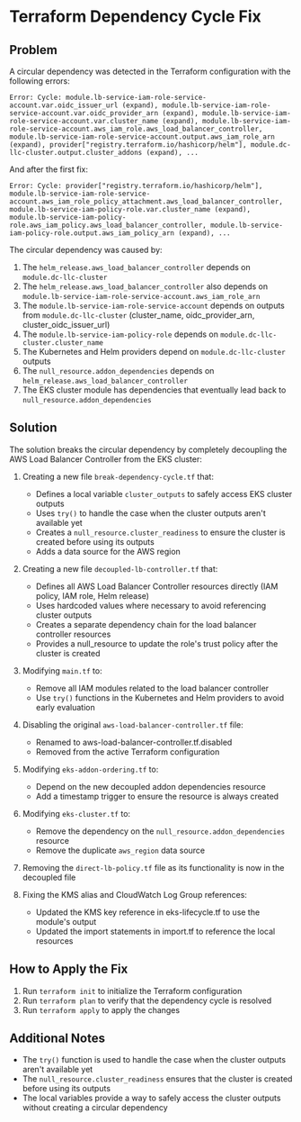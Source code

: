 # Terraform Dependency Cycle Fix

## Problem

A circular dependency was detected in the Terraform configuration with the following errors:

```
Error: Cycle: module.lb-service-iam-role-service-account.var.oidc_issuer_url (expand), module.lb-service-iam-role-service-account.var.oidc_provider_arn (expand), module.lb-service-iam-role-service-account.var.cluster_name (expand), module.lb-service-iam-role-service-account.aws_iam_role.aws_load_balancer_controller, module.lb-service-iam-role-service-account.output.aws_iam_role_arn (expand), provider["registry.terraform.io/hashicorp/helm"], module.dc-llc-cluster.output.cluster_addons (expand), ...
```

And after the first fix:

```
Error: Cycle: provider["registry.terraform.io/hashicorp/helm"], module.lb-service-iam-role-service-account.aws_iam_role_policy_attachment.aws_load_balancer_controller, module.lb-service-iam-policy-role.var.cluster_name (expand), module.lb-service-iam-policy-role.aws_iam_policy.aws_load_balancer_controller, module.lb-service-iam-policy-role.output.aws_iam_policy_arn (expand), ...
```

The circular dependency was caused by:

1. The `helm_release.aws_load_balancer_controller` depends on `module.dc-llc-cluster`
2. The `helm_release.aws_load_balancer_controller` also depends on `module.lb-service-iam-role-service-account.aws_iam_role_arn`
3. The `module.lb-service-iam-role-service-account` depends on outputs from `module.dc-llc-cluster` (cluster_name, oidc_provider_arn, cluster_oidc_issuer_url)
4. The `module.lb-service-iam-policy-role` depends on `module.dc-llc-cluster.cluster_name`
5. The Kubernetes and Helm providers depend on `module.dc-llc-cluster` outputs
6. The `null_resource.addon_dependencies` depends on `helm_release.aws_load_balancer_controller`
7. The EKS cluster module has dependencies that eventually lead back to `null_resource.addon_dependencies`

## Solution

The solution breaks the circular dependency by completely decoupling the AWS Load Balancer Controller from the EKS cluster:

1. Creating a new file `break-dependency-cycle.tf` that:
   - Defines a local variable `cluster_outputs` to safely access EKS cluster outputs
   - Uses `try()` to handle the case when the cluster outputs aren't available yet
   - Creates a `null_resource.cluster_readiness` to ensure the cluster is created before using its outputs
   - Adds a data source for the AWS region

2. Creating a new file `decoupled-lb-controller.tf` that:
   - Defines all AWS Load Balancer Controller resources directly (IAM policy, IAM role, Helm release)
   - Uses hardcoded values where necessary to avoid referencing cluster outputs
   - Creates a separate dependency chain for the load balancer controller resources
   - Provides a null_resource to update the role's trust policy after the cluster is created

3. Modifying `main.tf` to:
   - Remove all IAM modules related to the load balancer controller
   - Use `try()` functions in the Kubernetes and Helm providers to avoid early evaluation

4. Disabling the original `aws-load-balancer-controller.tf` file:
   - Renamed to aws-load-balancer-controller.tf.disabled
   - Removed from the active Terraform configuration

5. Modifying `eks-addon-ordering.tf` to:
   - Depend on the new decoupled addon dependencies resource
   - Add a timestamp trigger to ensure the resource is always created

6. Modifying `eks-cluster.tf` to:
   - Remove the dependency on the `null_resource.addon_dependencies` resource
   - Remove the duplicate `aws_region` data source

7. Removing the `direct-lb-policy.tf` file as its functionality is now in the decoupled file

8. Fixing the KMS alias and CloudWatch Log Group references:
   - Updated the KMS key reference in eks-lifecycle.tf to use the module's output
   - Updated the import statements in import.tf to reference the local resources

## How to Apply the Fix

1. Run `terraform init` to initialize the Terraform configuration
2. Run `terraform plan` to verify that the dependency cycle is resolved
3. Run `terraform apply` to apply the changes

## Additional Notes

- The `try()` function is used to handle the case when the cluster outputs aren't available yet
- The `null_resource.cluster_readiness` ensures that the cluster is created before using its outputs
- The local variables provide a way to safely access the cluster outputs without creating a circular dependency
